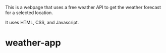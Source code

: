 This is a webpage that uses a free weather API to get the weather forecast for a selected location.

It uses HTML, CSS, and Javascript.
# weather-app